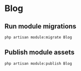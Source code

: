 # Blog



## Run module migrations

```sh
php artisan module:migrate Blog
```



## Publish module assets

```sh
php artisan module:publish Blog
```


